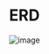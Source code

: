 # ERD
![image](https://user-images.githubusercontent.com/59672592/179933704-b2a6e455-ac20-47c2-ab8f-2fe125edc4a8.png)
